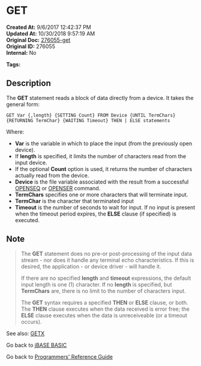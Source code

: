 # GET

**Created At:** 9/6/2017 12:42:37 PM  
**Updated At:** 10/30/2018 9:57:19 AM  
**Original Doc:** [276055-get](https://docs.jbase.com/36868-jbase-basic/276055-get)  
**Original ID:** 276055  
**Internal:** No  

**Tags:**
<badge text='input' vertical='middle' />
<badge text='devices' vertical='middle' />
<badge text='data' vertical='middle' />

## Description

The **GET** statement reads a block of data directly from a device. It takes the general form:

```
GET Var {,length} {SETTING Count} FROM Device {UNTIL TermChars} {RETURNING TermChar} {WAITING Timeout} THEN | ELSE statements
```

Where:

- **Var** is the variable in which to place the input (from the previously open device).
- If **length** is specified, it limits the number of characters read from the input device.
- If the optional **Count** option is used, it returns the number of characters actually read from the device.
- **Device** is the file variable associated with the result from a successful [OPENSEQ](./../openseq) or [OPENSER](./../openser) command.
- **TermChars** specifies one or more characters that will terminate input.
- **TermChar** is the character that terminated input
- **Timeout** is the number of seconds to wait for input. If no input is present when the timeout period expires, the **ELSE** clause (if specified) is executed.

## Note

> The **GET** statement does no pre-or post-processing of the input data stream - nor does it handle any terminal echo characteristics. If this is desired, the application - or device driver - will handle it.
>
> If there are no specified **length** and **timeout** expressions, the default input length is one (1) character. If no **length** is specified, but **TermChars** are, there is no limit to the number of characters input.
>
> The **GET** syntax requires a specified **THEN** or **ELSE** clause, or both. The **THEN** clause executes when the data received is error free; the **ELSE** clause executes when the data is unreceiveable (or a timeout occurs).

See also: [GETX](./../getx)

Go back to [jBASE BASIC](./../README.md)

Go back to [Programmers' Reference Guide](./../../reference-guides/jbc/README.md)

  
<PageFooter />

